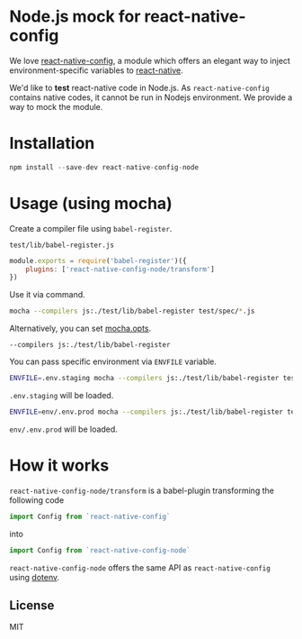# Node.js mock for react-native-config
We love [react-native-config](https://github.com/luggg/react-native-config), a module which offers an elegant way to inject environment-specific variables to [react-native](https://facebook.github.io/react-native/).

We'd like to **test** react-native code in Node.js.
As `react-native-config` contains native codes, it cannot be run in Nodejs environment.
We provide a way to mock the module.

# Installation
```js
npm install --save-dev react-native-config-node
```

# Usage (using mocha)
Create a compiler file using `babel-register`.

`test/lib/babel-register.js`
```js
module.exports = require('babel-register')({
    plugins: ['react-native-config-node/transform']
})
```

Use it via command.
```sh
mocha --compilers js:./test/lib/babel-register test/spec/*.js
```

Alternatively, you can set [mocha.opts](https://mochajs.org/#mochaopts).

```text
--compilers js:./test/lib/babel-register
```

You can pass specific environment via `ENVFILE` variable.

```sh
ENVFILE=.env.staging mocha --compilers js:./test/lib/babel-register test/spec/*.js
```
`.env.staging` will be loaded.

```sh
ENVFILE=env/.env.prod mocha --compilers js:./test/lib/babel-register test/spec/*.js
```

`env/.env.prod` will be loaded.

# How it works
`react-native-config-node/transform` is a babel-plugin transforming the following code

```js
import Config from `react-native-config`
```

into

```js
import Config from `react-native-config-node`
```

`react-native-config-node` offers the same API as `react-native-config` using [dotenv](https://www.npmjs.com/package/dotenv).


## License

MIT
